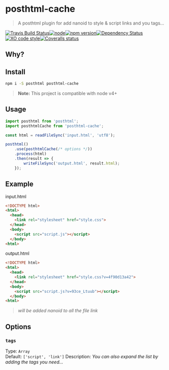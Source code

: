 # posthtml-cache

> A posthtml plugin for add nanoid to style & script links and you tags...

[![Travis Build Status](https://img.shields.io/travis/GitScrum/posthtml-cache/master.svg?style=flat-square&label=unix)](https://travis-ci.org/GitScrum/posthtml-cache)[![node](https://img.shields.io/node/v/post-sequence.svg?maxAge=2592000&style=flat-square)]()[![npm version](https://img.shields.io/npm/v/posthtml-cache.svg?style=flat-square)](https://www.npmjs.com/package/posthtml-cache)[![Dependency Status](https://david-dm.org/gitscrum/posthtml-cache.svg?style=flat-square)](https://david-dm.org/gitscrum/posthtml-cache)[![XO code style](https://img.shields.io/badge/code_style-XO-5ed9c7.svg?style=flat-square)](https://github.com/sindresorhus/xo)[![Coveralls status](https://img.shields.io/coveralls/GitScrum/posthtml-cache.svg?style=flat-square)](https://coveralls.io/r/GitScrum/posthtml-cache)

## Why?

## Install

```bash
npm i -S posthtml posthtml-cache
```

> **Note:** This project is compatible with node v4+

## Usage

```js
import posthtml from 'posthtml';
import posthtmlCache from 'posthtml-cache';

const html = readFileSync('input.html', 'utf8');

posthtml()
    .use(posthtmlCache(/* options */))
    .process(html)
    .then(result => {
        writeFileSync('output.html', result.html);
    });

```

## Example

input.html
```html
<!DOCTYPE html>
<html>
  <head>
    <link rel="stylesheet" href="style.css">
  </head>
  <body>
    <script src="script.js"></script>
  </body>
<html>
```

output.html
```html
<!DOCTYPE html>
<html>
  <head>
    <link rel="stylesheet" href="style.css?v=4f90d13a42">
  </head>
  <body>
    <script src="script.js?v=93ce_Ltuub"></script>
  </body>
<html>
```
> *will be added nanoid to all the file link*

## Options

### `tags`
Type: `Array`  
Default: `['script', 'link']`
Description: *You can also expand the list by adding the tags you need...*  
